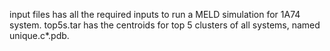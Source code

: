 
input files has all the required inputs to run a MELD simulation for 1A74 system.
top5s.tar has the centroids for top 5 clusters of all systems, named unique.c*.pdb.

